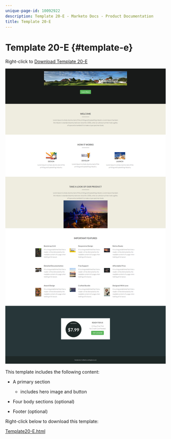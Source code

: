 ```yaml
---
unique-page-id: 10092922
description: Template 20-E - Marketo Docs - Product Documentation
title: Template 20-E
---
```


# Template 20-E {#template-e}

Right-click to [Download Template 20-E](http://docs.marketo.com/download/attachments/10092922/template-20e.html?version=1&modificationdate=1441750814000&api=v2)

![](assets/template-20e.png)

This template includes the following content:

* A primary section

    * includes hero image and button

* Four body sections (optional)
* Footer (optional)

Right-click below to download this template:

[Template20-E.html](http://docs.marketo.com/download/attachments/10092922/template-20e.html?version=1&modificationdate=1441750814000&api=v2)
